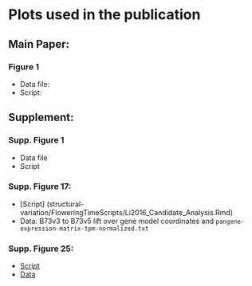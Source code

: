# Plots used in the publication

## Main Paper:

### Figure 1

* Data file: 
* Script:







## Supplement:

### Supp. Figure 1

* Data file
* Script

### Supp. Figure 17:

* [Script] (structural-variation/FloweringTimeScripts/Li2016_Candidate_Analysis.Rmd)
* Data: B73v3 to B73v5 lift over gene model coordinates and `pangene-expression-matrix-tpm-normalized.txt`

### Supp. Figure 25:

* [Script](scripts-and-files/S25.ipynb)
* [Data](scripts-and-files/matrix-b73-ref.csv)
